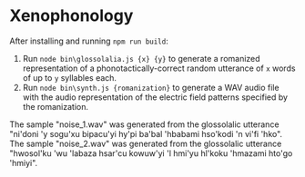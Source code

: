 # Xenophonology

After installing and running `npm run build`:

1. Run `node bin\glossolalia.js {x} {y}` to generate a romanized representation of a phonotactically-correct random utterance of `x` words of up to `y` syllables each.
2. Run `node bin\synth.js {romanization}` to generate a WAV audio file with the audio representation of the electric field patterns specified by the romanization.

The sample "noise_1.wav" was generated from the glossolalic utterance "ni'doni 'y sogu'xu bipacu'yi hy'pi ba'bal 'hbabami hso'kodi 'n vi'fi 'hko".
The sample "noise_2.wav" was generated from the glossolalic utterance "hwosol'ku 'wu 'labaza hsar'cu kowuw'yi 'l hmi'yu hl'koku 'hmazami hto'go 'hmiyi".